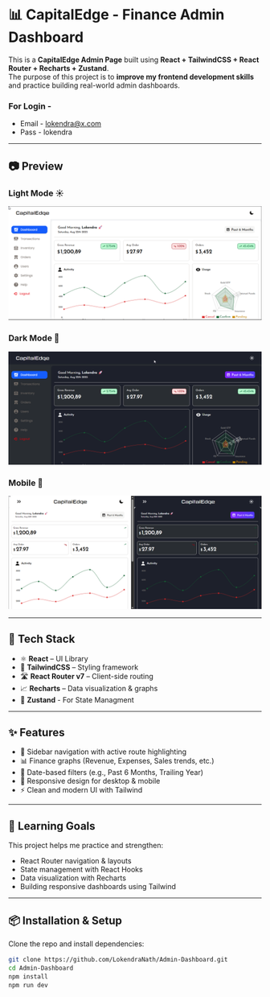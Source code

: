 # 📊 CapitalEdge - Finance Admin Dashboard

This is a **CapitalEdge Admin Page** built using **React + TailwindCSS + React Router + Recharts + Zustand**.  
The purpose of this project is to **improve my frontend development skills** and practice building real-world admin dashboards.

### For Login -

- Email - lokendra@x.com
- Pass - lokendra

---

## 📷 Preview

### Light Mode ☀️

![Dashboard Screenshot](./src/assets/preview-light.png)

### Dark Mode 🌙

![Dashboard Screenshot](./src/assets/preview-dark.png)

### Mobile 🌙

![Dashboard Screenshot](./src/assets/preview-m.png)

---

## 🚀 Tech Stack

- ⚛️ **React** – UI Library
- 🎨 **TailwindCSS** – Styling framework
- 🛣️ **React Router v7** – Client-side routing
- 📈 **Recharts** – Data visualization & graphs
- 💾 **Zustand** - For State Managment

---

## ✨ Features

- 📌 Sidebar navigation with active route highlighting
- 📊 Finance graphs (Revenue, Expenses, Sales trends, etc.)
- 📅 Date-based filters (e.g., Past 6 Months, Trailing Year)
- 📱 Responsive design for desktop & mobile
- ⚡ Clean and modern UI with Tailwind

---

## 🎯 Learning Goals

This project helps me practice and strengthen:

- React Router navigation & layouts
- State management with React Hooks
- Data visualization with Recharts
- Building responsive dashboards using Tailwind

---

## 📦 Installation & Setup

Clone the repo and install dependencies:

```bash
git clone https://github.com/LokendraNath/Admin-Dashboard.git
cd Admin-Dashboard
npm install
npm run dev
```
